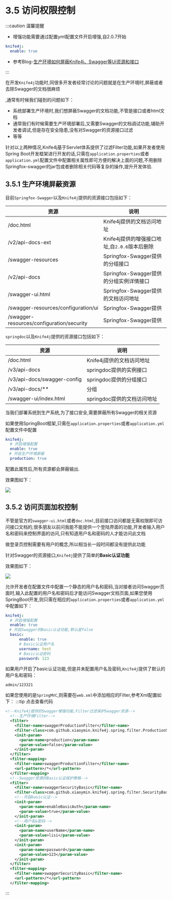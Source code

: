 # 3.5 访问权限控制
:::caution 温馨提醒
- 增强功能需要通过配置yml配置文件开启增强,自2.0.7开始
```yml
knife4j:
  enable: true
```

- 参考Blog-[生产环境如何屏蔽Knife4j、Swagger等Ui资源和接口](/docs/blog/production-forbidden-ui)

:::


在开发`Knife4j`功能时,同很多开发者经常讨论的问题就是在生产环境时,屏蔽或者去除Swagger的文档很麻烦

,通常有时候我们碰到的问题如下：

- 系统部署生产环境时,我们想屏蔽Swagger的文档功能,不管是接口或者html文档
- 通常我们有时候需要生产环境部署后,又需要Swagger的文档调试功能,辅助开发者调试,但是存在安全隐患,没有对Swagger的资源接口过滤
- 等等

针对以上两种情况,Knife4j基于Servlet体系提供了过滤Filter功能,如果开发者使用Spring Boot开发框架进行开发的话,只需在`application.properties`或者`application.yml`配置文件中配置相关属性即可方便的解决上面的问题,不用删除Springfox-swagger的jar包或者删除相关代码等复杂的操作,提升开发体验.

## 3.5.1 生产环境屏蔽资源

目前`Springfox-Swagger`以及`Knife4j`提供的资源接口包括如下：

| 资源                                      | 说明                                          |
| ----------------------------------------- | --------------------------------------------- |
| /doc.html                                 | Knife4j提供的文档访问地址                     |
| /v2/api-docs-ext                          | Knife4j提供的增强接口地址,自`2.0.6`版本后删除 |
| /swagger-resources                        | Springfox-Swagger提供的分组接口               |
| /v2/api-docs                              | Springfox-Swagger提供的分组实例详情接口       |
| /swagger-ui.html                          | Springfox-Swagger提供的文档访问地址           |
| /swagger-resources/configuration/ui       | Springfox-Swagger提供                         |
| /swagger-resources/configuration/security | Springfox-Swagger提供                         |

`springdoc`以及`Knife4j`提供的资源接口包括如下：

| 资源                        | 说明                        |
| --------------------------- | --------------------------- |
| /doc.html                   | Knife4j提供的文档访问地址   |
| /v3/api-docs                | springdoc提供的实例接口     |
| /v3/api-docs/swagger-config | springdoc提供的分组接口     |
| /v3/api-docs/**             | 分组                        |
| /swagger-ui/index.html      | springdoc提供的文档访问地址 |

当我们部署系统到生产系统,为了接口安全,需要屏蔽所有Swagger的相关资源

如果使用SpringBoot框架,只需在`application.properties`或者`application.yml`配置文件中配置

```yml
knife4j:
  # 开启增强配置 
  enable: true
　# 开启生产环境屏蔽
  production: true
```

配置此属性后,所有资源都会屏蔽输出.

效果图如下：

![](/knife4j/images/ac.png)

## 3.5.2 访问页面加权控制

不管是官方的`swagger-ui.html`或者`doc.html`,目前接口访问都是无需权限即可访问接口文档的,很多朋友以前问我能不能提供一个登陆界面的功能,开发者输入用户名和密码来控制界面的访问,只有知道用户名和密码的人才能访问此文档

做登录页控制需要有用户的概念,所以相当长一段时间都没有提供此功能

针对Swagger的资源接口,`Knife4j`提供了简单的**Basic认证功能**

效果图如下：

![](/knife4j/images/ac-pwd.png)

允许开发者在配置文件中配置一个静态的用户名和密码,当对接者访问Swagger页面时,输入此配置的用户名和密码后才能访问Swagger文档页面,如果您使用SpringBoot开发,则只需在相应的`application.properties`或者`application.yml`中配置如下：


```yml
knife4j:
  # 开启增强配置 
  enable: true
　# 开启Swagger的Basic认证功能,默认是false
  basic:
      enable: true
      # Basic认证用户名
      username: test
      # Basic认证密码
      password: 123
```
 
如果用户开启了basic认证功能,但是并未配置用户名及密码,`Knife4j`提供了默认的用户名和密码：

```text
admin/123321
```

如果您使用的是`SpringMVC`,则需要在`web.xml`中添加相应的Filter,参考Xml配置如下：
:::tip 点击查看代码
```xml
<!--Knife4j提供的Swagger增强功能,Filter过滤保护Swagger资源-->
  <!--生产环境Filter-->
  <filter>
    <filter-name>swaggerProductionFilter</filter-name>
    <filter-class>com.github.xiaoymin.knife4j.spring.filter.ProductionSecurityFilter</filter-class>
    <init-param>
      <param-name>production</param-name>
      <param-value>false</param-value>
    </init-param>
  </filter>
  <filter-mapping>
    <filter-name>swaggerProductionFilter</filter-name>
    <url-pattern>/*</url-pattern>
  </filter-mapping>
  <!--Swagger资源的Basic认证保护策略-->
  <filter>
    <filter-name>swaggerSecurityBasic</filter-name>
    <filter-class>com.github.xiaoymin.knife4j.spring.filter.SecurityBasicAuthFilter</filter-class>
    <!--开启basic认证-->
    <init-param>
      <param-name>enableBasicAuth</param-name>
      <param-value>true</param-value>
    </init-param>
    <!--用户名&密码-->
    <init-param>
      <param-name>userName</param-name>
      <param-value>lisi</param-value>
    </init-param>
    <init-param>
      <param-name>password</param-name>
      <param-value>123</param-value>
    </init-param>
  </filter>
  <filter-mapping>
    <filter-name>swaggerSecurityBasic</filter-name>
    <url-pattern>/*</url-pattern>
  </filter-mapping>
```
:::